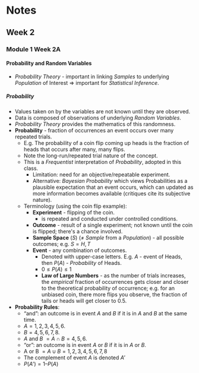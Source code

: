 # Notes
## Week 2
### Module 1 Week 2A
#### Probability and Random Variables
- *Probability Theory* - important in linking *Samples* to underlying 
  *Population* of Interest => important for *Statisticsl Inference*.
##### Probability
- Values taken on by the variables are not known until they are observed. 
- Data is composed of observations of underlying *Random Variables*.
- *Probability Theory* provides the mathematics of this randomness.
- **Probability** - fraction of occurrences an event occurs over many 
  repeated trials. 
  - E.g. The probability of a coin flip coming up heads is the fraction of
    heads that occurs after many, many flips.
  - Note the long-run/repeated trial nature of the concept.
  - This is a *Frequentist* interpretation of *Probability*, adopted in this 
    class. 
    - Limitation: need for an objective/repeatable experiment.
    - Alternative: *Bayesian Probability* which views Probabilities as a 
      plausible expectation that an event occurs, which can updated as more 
      information becomes available (critiques cite its subjective nature).
  - Terminology (using the coin flip example):
    - **Experiment** - flipping of the coin.
      - is repeated and conducted under controlled conditions.
    - **Outcome** - result of a single experiment; not known until the coin 
      is flipped; there's a chance involved.
    - **Sample Space** ($S$) ($\neq$ *Sample* from a *Population*) - all 
      possible outcomes; e.g. $S = {H, T}$
    - **Event** - any combination of outcomes.
      - Denoted with upper-case letters. E.g. $A$ - event of Heads, then $P(A)$ - *Probability* of Heads.
      - $0 \leq P(A) \leq 1$
      - **Law of Large Numbers** - as the number of trials increases, the 
        *empirical* fraction of occurrences gets closer and closer to the 
        theoretical probability of occurrence; e.g. for an unbiased coin, 
        there more flips you observe, the fraction of tails or heads will 
        get closer to $0.5$.
- **Probability Rules**:
  - “and”: an outcome is in event $A$ and $B$ if it is in $A$ and $B$ at the 
    same time.
  - $A = {1, 2, 3, 4, 5, 6}$.
  - $B = { 4, 5, 6, 7, 8}$.
  - $A$ and $B$ $= A \cap B = {4, 5, 6}$.
  - “or”: an outcome is in event $A$ or $B$ if it is in $A$ or $B$.
  - A or B $= A \cup B = {1, 2, 3, 4, 5, 6, 7, 8}$
  - The complement of event $A$ is denoted $A'$
  - $P(A’) = 1 – P(A)$ 